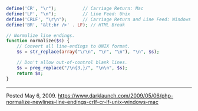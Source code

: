 ```php
define('CR', "\r");          // Carriage Return: Mac
define('LF', "\n");          // Line Feed: Unix
define('CRLF', "\r\n");      // Carriage Return and Line Feed: Windows
define('BR', '&lt;br />' . LF); // HTML Break
```

```php
// Normalize line endings.
function normalize($s) {
    // Convert all line-endings to UNIX format.
    $s = str_replace(array("\r\n", "\r", "\n"), "\n", $s);

    // Don't allow out-of-control blank lines.
    $s = preg_replace("/\n{3,}/", "\n\n", $s);
    return $s;
}
```

---

Posted May 6, 2009.
https://www.darklaunch.com/2009/05/06/php-normalize-newlines-line-endings-crlf-cr-lf-unix-windows-mac